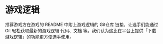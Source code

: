 # 游戏逻辑

推荐游戏方在游戏的 README 中附上游戏逻辑的 Git仓库 链接，让选手们能通过 Git 轻松获取最新的游戏逻辑 代码、文档 等。我们认为这比在平台上提供「下载游戏逻辑」的功能更方便选手使用。

